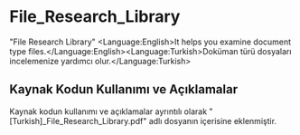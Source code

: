 # File_Research_Library
"File Research Library" &lt;Language:English>It helps you examine document type files.&lt;/Language:English>&lt;Language:Turkish>Doküman türü dosyaları incelemenize yardımcı olur.&lt;/Language:Turkish>


Kaynak Kodun Kullanımı ve Açıklamalar
-----------------------------------------
Kaynak kodun kullanımı ve açıklamalar ayrıntılı olarak "[Turkish]_File_Research_Library.pdf" adlı dosyanın içerisine eklenmiştir.
